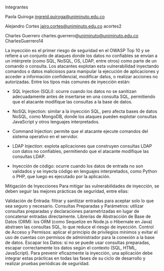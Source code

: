 Integrantes

Paola Quiroga
ingreid.quiroga@uniminuto.edu.co

Alejandro Cortes
jairo.cortes@uniminuto.edu.co
acortes2

Charles Guerrero
charles.guerrero@uniminuto@uniminuto.edu.co
CharlesGuerrero14


La inyección es el primer riesgo de seguridad en el OWASP Top 10 y se refiere a un conjunto de ataques donde los datos no confiables se envían a un intérprete (como SQL, NoSQL, OS, LDAP, entre otros) como parte de un comando o consulta. Los atacantes explotan esta vulnerabilidad inyectando comandos o datos maliciosos para manipular la ejecución de aplicaciones y acceder a información confidencial, modificar datos, o realizar acciones no autorizadas. Entre los tipos más comunes de inyección están:

- SQL Injection (SQLi): ocurre cuando los datos no se sanitizan adecuadamente antes de insertarse en una consulta SQL, permitiendo que el atacante modifique las consultas a la base de datos.

- NoSQL Injection: similar a la inyección SQL, pero afecta bases de datos NoSQL, como MongoDB, donde los ataques pueden explotar consultas JavaScript y otros lenguajes interpretados.

- Command Injection: permite que el atacante ejecute comandos del sistema operativo en el servidor.

- LDAP Injection: explota aplicaciones que construyen consultas LDAP con datos no confiables, permitiendo que el atacante modifique las consultas LDAP.

- Inyección de código: ocurre cuando los datos de entrada no son validados y se inyecta código en lenguajes interpretados, como Python o PHP, que luego es ejecutado por la aplicación.

Mitigación de Inyecciones
Para mitigar las vulnerabilidades de inyección, se deben seguir las mejores prácticas de seguridad, entre ellas:

Validación de Entrada: filtrar y sanitizar entradas para aceptar solo lo que sea seguro y necesario.
Consultas Preparadas y Parámetros: utilizar consultas preparadas y declaraciones parametrizadas en lugar de concatenar entradas directamente.
Librerías de Abstracción de Base de Datos (ORM): los ORM (como Sequelize en Node.js o Hibernate en Java) abstraen las consultas SQL, lo que reduce el riesgo de inyección.
Control de Acceso y Permisos: aplicar el principio de privilegios mínimos y evitar el uso de cuentas con permisos de administrador para la conexión a la base de datos.
Escapar los Datos: si no se puede usar consultas preparadas, escapar correctamente los datos según el contexto (SQL, HTML, JavaScript).
Para prevenir eficazmente la inyección, una aplicación debe integrar estas prácticas en todas las fases de su ciclo de desarrollo y realizar pruebas periódicas de seguridad.
